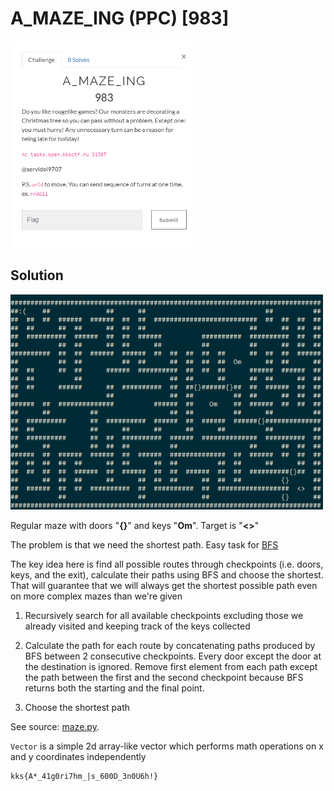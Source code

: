 # A_MAZE_ING (PPC) \[983\]

<img src="desc.png" width="300">

## __Solution__

<img src="maze.png" width="500">

Regular maze with doors "**{}**" and keys "**Om**". Target is "**<>**"

The problem is that we need the shortest path. Easy task for [BFS](https://en.wikipedia.org/wiki/Breadth-first_search)

The key idea here is find all possible routes through checkpoints (i.e. doors, keys, and the exit),
calculate their paths using BFS and choose the shortest.
That will guarantee that we will always get the shortest possible path 
even on more complex mazes than we're given

1. Recursively search for all available checkpoints excluding those we already visited 
and keeping track of the keys collected

2. Calculate the path for each route by concatenating paths produced by BFS 
between 2 consecutive checkpoints. Every door except the door at the destination is ignored. 
Remove first element from each path except the path between the first 
and the second checkpoint because BFS returns both the starting and the final point.

3. Choose the shortest path

See source: [maze.py](maze.py).

`Vector` is a simple 2d array-like vector which performs math operations
on x and y coordinates independently

```
kks{A*_41g0ri7hm_|s_600D_3n0U6h!}
```